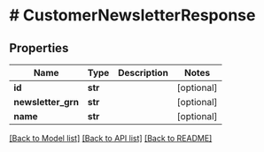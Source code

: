 # # CustomerNewsletterResponse


## Properties 


Name | Type | Description | Notes
------------ | ------------- | ------------- | -------------
**id**| **str** |   | [optional]
**newsletter_grn**| **str** |   | [optional]
**name**| **str** |   | [optional]


[[Back to Model list]](../../README.md#models) [[Back to API list]](../../README.md#endpoints) [[Back to README]](../../README.md)


